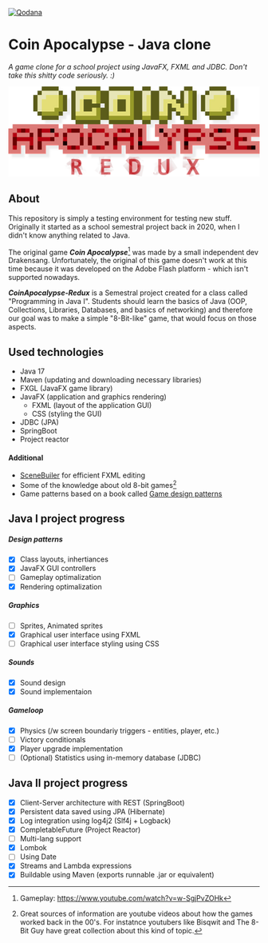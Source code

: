 [![Qodana](https://github.com/MrAlois/coin-apocalypse-redux/actions/workflows/code_quality.yml/badge.svg)](https://github.com/MrAlois/coin-apocalypse-redux/actions/workflows/code_quality.yml)

# Coin Apocalypse - Java clone
_A game clone for a school project using JavaFX, FXML and JDBC. Don't take this shitty code seriously. :)_

![CoinApocalypseTitle](modules/CoinApocalypse/src/main/resources/img/menu/CoinApocalypse.png?raw=true "Coin Apocalypse Redux Logo")

## About
This repository is simply a testing environment for testing new stuff. Originally it started as a school semestral project back in 2020, when I didn't know anything related to Java. 

The original game _**Coin Apocalypse**_[^1] was made by a small independent dev Drakensang. Unfortunately, the original of this game doesn't work at this time because it was developed on the Adobe Flash platform - which isn't supported nowadays. 

_**CoinApocalypse-Redux**_ is a Semestral project created for a class called "Programming in Java I". Students should learn the basics of Java (OOP, Collections, Libraries, Databases, and basics of networking) and therefore our goal was to make a simple "8-Bit-like" game, that would focus on those aspects.


## Used technologies 
- Java 17
- Maven (updating and downloading necessary libraries)
- FXGL (JavaFX game library)
- JavaFX (application and graphics rendering)
     - FXML (layout of the application GUI)
     - CSS (styling the GUI)
- JDBC (JPA)
- SpringBoot
- Project reactor

#### Additional
- [SceneBuiler](https://gluonhq.com/products/scene-builder/) for efficient FXML editing
- Some of the knowledge about old 8-bit games[^2]
- Game patterns based on a book called [Game design patterns](https://gameprogrammingpatterns.com/contents.html)

## Java I project progress
##### Design patterns
- [X] Class layouts, inhertiances
- [X] JavaFX GUI controllers
- [ ] Gameplay optimalization
- [X] Rendering optimalization
##### Graphics
- [ ] Sprites, Animated sprites
- [X] Graphical user interface using FXML
- [ ] Graphical user interface styling using CSS
##### Sounds
- [X] Sound design
- [X] Sound implementaion
##### Gameloop
- [X] Physics (/w screen boundariy triggers - entities, player, etc.)
- [ ] Victory conditionals
- [X] Player upgrade implementation
- [ ] \(Optional) Statistics using in-memory database (JDBC)

## Java II project progress
- [X] Client-Server architecture with REST 	(SpringBoot)
- [X] Persistent data saved using JPA		(Hibernate)
- [X] Log integration using log4j2		(Slf4j + Logback)
- [X] CompletableFuture				(Project Reactor)
- [ ] Multi-lang support			
- [X] Lombok		
- [ ] Using Date
- [X] Streams and Lambda expressions
- [X] Buildable using Maven (exports runnable .jar or equivalent)

[^1]: Gameplay: https://www.youtube.com/watch?v=w-SgjPvZOHk
[^2]: Great sources of information are youtube videos about how the games worked back in the 00's. For instatnce youtubers like Bisqwit and The 8-Bit Guy have great collection about this kind of topic.

